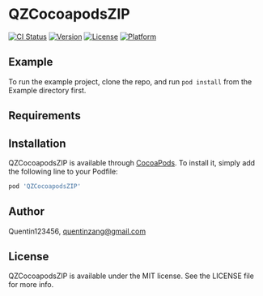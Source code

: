 # QZCocoapodsZIP

[![CI Status](https://img.shields.io/travis/Quentin123456/QZCocoapodsZIP.svg?style=flat)](https://travis-ci.org/Quentin123456/QZCocoapodsZIP)
[![Version](https://img.shields.io/cocoapods/v/QZCocoapodsZIP.svg?style=flat)](https://cocoapods.org/pods/QZCocoapodsZIP)
[![License](https://img.shields.io/cocoapods/l/QZCocoapodsZIP.svg?style=flat)](https://cocoapods.org/pods/QZCocoapodsZIP)
[![Platform](https://img.shields.io/cocoapods/p/QZCocoapodsZIP.svg?style=flat)](https://cocoapods.org/pods/QZCocoapodsZIP)

## Example

To run the example project, clone the repo, and run `pod install` from the Example directory first.

## Requirements

## Installation

QZCocoapodsZIP is available through [CocoaPods](https://cocoapods.org). To install
it, simply add the following line to your Podfile:

```ruby
pod 'QZCocoapodsZIP'
```

## Author

Quentin123456, quentinzang@gmail.com

## License

QZCocoapodsZIP is available under the MIT license. See the LICENSE file for more info.
